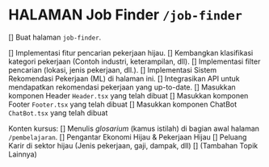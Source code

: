 <!-- JIKA SELESAI BERIKAN TANDA "x" di dalam kotak array menjadi [x] (Tanpa spasi) -->

<!-- [x] = done -->
<!-- [-] = in progress -->

# HALAMAN Job Finder `/job-finder`
[] Buat halaman `job-finder`.

[] Implementasi fitur pencarian pekerjaan hijau.
[] Kembangkan klasifikasi kategori pekerjaan (Contoh industri, keterampilan, dll).
[] Implementasi filter pencarian (lokasi, jenis pekerjaan, dll.).
[] Implementasi Sistem Rekomendasi Pekerjaan (ML) di halaman ini.
[] Integrasikan API untuk mendapatkan rekomendasi pekerjaan yang up-to-date.
[] Masukkan komponen Header `Header.tsx` yang telah dibuat
[] Masukkan komponen Footer `Footer.tsx` yang telah dibuat
[] Masukkan komponen ChatBot `ChatBot.tsx` yang telah dibuat

Konten kursus:
[] Menulis *glosarium* (kamus istilah) di bagian awal halaman `/pembelajaran`.
[] Pengantar Ekonomi Hijau & Pekerjaan Hijau
[] Peluang Karir di sektor hijau (Jenis pekerjaan, gaji, dampak, dll)
[] (Tambahan Topik Lainnya)